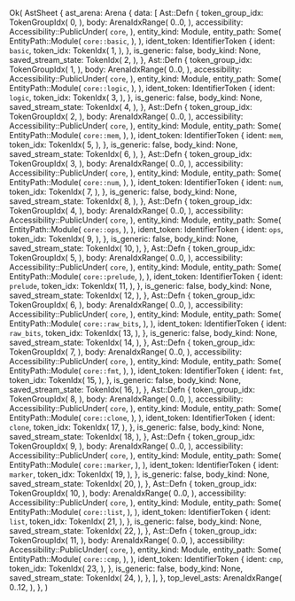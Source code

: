 Ok(
    AstSheet {
        ast_arena: Arena {
            data: [
                Ast::Defn {
                    token_group_idx: TokenGroupIdx(
                        0,
                    ),
                    body: ArenaIdxRange(
                        0..0,
                    ),
                    accessibility: Accessibility::PublicUnder(
                        `core`,
                    ),
                    entity_kind: Module,
                    entity_path: Some(
                        EntityPath::Module(
                            `core::basic`,
                        ),
                    ),
                    ident_token: IdentifierToken {
                        ident: `basic`,
                        token_idx: TokenIdx(
                            1,
                        ),
                    },
                    is_generic: false,
                    body_kind: None,
                    saved_stream_state: TokenIdx(
                        2,
                    ),
                },
                Ast::Defn {
                    token_group_idx: TokenGroupIdx(
                        1,
                    ),
                    body: ArenaIdxRange(
                        0..0,
                    ),
                    accessibility: Accessibility::PublicUnder(
                        `core`,
                    ),
                    entity_kind: Module,
                    entity_path: Some(
                        EntityPath::Module(
                            `core::logic`,
                        ),
                    ),
                    ident_token: IdentifierToken {
                        ident: `logic`,
                        token_idx: TokenIdx(
                            3,
                        ),
                    },
                    is_generic: false,
                    body_kind: None,
                    saved_stream_state: TokenIdx(
                        4,
                    ),
                },
                Ast::Defn {
                    token_group_idx: TokenGroupIdx(
                        2,
                    ),
                    body: ArenaIdxRange(
                        0..0,
                    ),
                    accessibility: Accessibility::PublicUnder(
                        `core`,
                    ),
                    entity_kind: Module,
                    entity_path: Some(
                        EntityPath::Module(
                            `core::mem`,
                        ),
                    ),
                    ident_token: IdentifierToken {
                        ident: `mem`,
                        token_idx: TokenIdx(
                            5,
                        ),
                    },
                    is_generic: false,
                    body_kind: None,
                    saved_stream_state: TokenIdx(
                        6,
                    ),
                },
                Ast::Defn {
                    token_group_idx: TokenGroupIdx(
                        3,
                    ),
                    body: ArenaIdxRange(
                        0..0,
                    ),
                    accessibility: Accessibility::PublicUnder(
                        `core`,
                    ),
                    entity_kind: Module,
                    entity_path: Some(
                        EntityPath::Module(
                            `core::num`,
                        ),
                    ),
                    ident_token: IdentifierToken {
                        ident: `num`,
                        token_idx: TokenIdx(
                            7,
                        ),
                    },
                    is_generic: false,
                    body_kind: None,
                    saved_stream_state: TokenIdx(
                        8,
                    ),
                },
                Ast::Defn {
                    token_group_idx: TokenGroupIdx(
                        4,
                    ),
                    body: ArenaIdxRange(
                        0..0,
                    ),
                    accessibility: Accessibility::PublicUnder(
                        `core`,
                    ),
                    entity_kind: Module,
                    entity_path: Some(
                        EntityPath::Module(
                            `core::ops`,
                        ),
                    ),
                    ident_token: IdentifierToken {
                        ident: `ops`,
                        token_idx: TokenIdx(
                            9,
                        ),
                    },
                    is_generic: false,
                    body_kind: None,
                    saved_stream_state: TokenIdx(
                        10,
                    ),
                },
                Ast::Defn {
                    token_group_idx: TokenGroupIdx(
                        5,
                    ),
                    body: ArenaIdxRange(
                        0..0,
                    ),
                    accessibility: Accessibility::PublicUnder(
                        `core`,
                    ),
                    entity_kind: Module,
                    entity_path: Some(
                        EntityPath::Module(
                            `core::prelude`,
                        ),
                    ),
                    ident_token: IdentifierToken {
                        ident: `prelude`,
                        token_idx: TokenIdx(
                            11,
                        ),
                    },
                    is_generic: false,
                    body_kind: None,
                    saved_stream_state: TokenIdx(
                        12,
                    ),
                },
                Ast::Defn {
                    token_group_idx: TokenGroupIdx(
                        6,
                    ),
                    body: ArenaIdxRange(
                        0..0,
                    ),
                    accessibility: Accessibility::PublicUnder(
                        `core`,
                    ),
                    entity_kind: Module,
                    entity_path: Some(
                        EntityPath::Module(
                            `core::raw_bits`,
                        ),
                    ),
                    ident_token: IdentifierToken {
                        ident: `raw_bits`,
                        token_idx: TokenIdx(
                            13,
                        ),
                    },
                    is_generic: false,
                    body_kind: None,
                    saved_stream_state: TokenIdx(
                        14,
                    ),
                },
                Ast::Defn {
                    token_group_idx: TokenGroupIdx(
                        7,
                    ),
                    body: ArenaIdxRange(
                        0..0,
                    ),
                    accessibility: Accessibility::PublicUnder(
                        `core`,
                    ),
                    entity_kind: Module,
                    entity_path: Some(
                        EntityPath::Module(
                            `core::fmt`,
                        ),
                    ),
                    ident_token: IdentifierToken {
                        ident: `fmt`,
                        token_idx: TokenIdx(
                            15,
                        ),
                    },
                    is_generic: false,
                    body_kind: None,
                    saved_stream_state: TokenIdx(
                        16,
                    ),
                },
                Ast::Defn {
                    token_group_idx: TokenGroupIdx(
                        8,
                    ),
                    body: ArenaIdxRange(
                        0..0,
                    ),
                    accessibility: Accessibility::PublicUnder(
                        `core`,
                    ),
                    entity_kind: Module,
                    entity_path: Some(
                        EntityPath::Module(
                            `core::clone`,
                        ),
                    ),
                    ident_token: IdentifierToken {
                        ident: `clone`,
                        token_idx: TokenIdx(
                            17,
                        ),
                    },
                    is_generic: false,
                    body_kind: None,
                    saved_stream_state: TokenIdx(
                        18,
                    ),
                },
                Ast::Defn {
                    token_group_idx: TokenGroupIdx(
                        9,
                    ),
                    body: ArenaIdxRange(
                        0..0,
                    ),
                    accessibility: Accessibility::PublicUnder(
                        `core`,
                    ),
                    entity_kind: Module,
                    entity_path: Some(
                        EntityPath::Module(
                            `core::marker`,
                        ),
                    ),
                    ident_token: IdentifierToken {
                        ident: `marker`,
                        token_idx: TokenIdx(
                            19,
                        ),
                    },
                    is_generic: false,
                    body_kind: None,
                    saved_stream_state: TokenIdx(
                        20,
                    ),
                },
                Ast::Defn {
                    token_group_idx: TokenGroupIdx(
                        10,
                    ),
                    body: ArenaIdxRange(
                        0..0,
                    ),
                    accessibility: Accessibility::PublicUnder(
                        `core`,
                    ),
                    entity_kind: Module,
                    entity_path: Some(
                        EntityPath::Module(
                            `core::list`,
                        ),
                    ),
                    ident_token: IdentifierToken {
                        ident: `list`,
                        token_idx: TokenIdx(
                            21,
                        ),
                    },
                    is_generic: false,
                    body_kind: None,
                    saved_stream_state: TokenIdx(
                        22,
                    ),
                },
                Ast::Defn {
                    token_group_idx: TokenGroupIdx(
                        11,
                    ),
                    body: ArenaIdxRange(
                        0..0,
                    ),
                    accessibility: Accessibility::PublicUnder(
                        `core`,
                    ),
                    entity_kind: Module,
                    entity_path: Some(
                        EntityPath::Module(
                            `core::cmp`,
                        ),
                    ),
                    ident_token: IdentifierToken {
                        ident: `cmp`,
                        token_idx: TokenIdx(
                            23,
                        ),
                    },
                    is_generic: false,
                    body_kind: None,
                    saved_stream_state: TokenIdx(
                        24,
                    ),
                },
            ],
        },
        top_level_asts: ArenaIdxRange(
            0..12,
        ),
    },
)